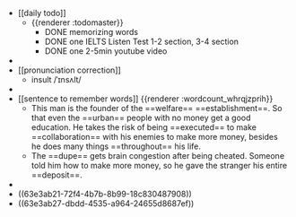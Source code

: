 - [[daily todo]]
	- {{renderer :todomaster}}
		- DONE memorizing words
		- DONE one IELTS Listen Test 1-2 section, 3-4 section
		- DONE one 2-5min youtube video
-
- [[pronunciation correction]]
	- insult   /ˈɪnsʌlt/
-
- [[sentence to remember words]] {{renderer :wordcount_whrqjzprih}}
	- This man is the founder of the ==welfare== ==establishment==. So that even the ==urban== people with no money get a good education. He takes the risk of being ==executed== to make ==collaboration== with his enemies to make more money, besides he does many things ==throughout== his life.
	- The ==dupe== gets brain congestion after being cheated. Someone told him how to make more money, so he gave the stranger his entire ==deposit==.
-
- ((63e3ab21-72f4-4b7b-8b99-18c830487908))
- ((63e3ab27-dbdd-4535-a964-24655d8687ef))